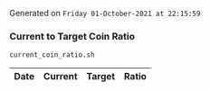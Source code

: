 Generated on `Friday 01-October-2021 at 22:15:59`

### Current to Target Coin Ratio
`current_coin_ratio.sh`

Date|Current|Target|Ratio
---|---|---|---
